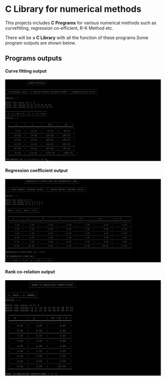 # C Library for numerical methods

This projects includes **C Programs** for various numerical methods such as curvefitting, regression co-efficient, R-K Method etc.

There will be a **C Library** with all the function of these programs.Some program outputs are shown below.

## Programs outputs

#### Curve fitting output

![curve fitting output](https://raw.githubusercontent.com/surajkareppagol/Assets/main/20%20-%20Numerical-Methods/curvefitting.png)

#### Regression coefficient output

![regression output](https://raw.githubusercontent.com/surajkareppagol/Assets/main/20%20-%20Numerical-Methods/regression.png)

#### Rank co-relation output

![regression output](https://raw.githubusercontent.com/surajkareppagol/Assets/main/20%20-%20Numerical-Methods/rankcorelation.png)
